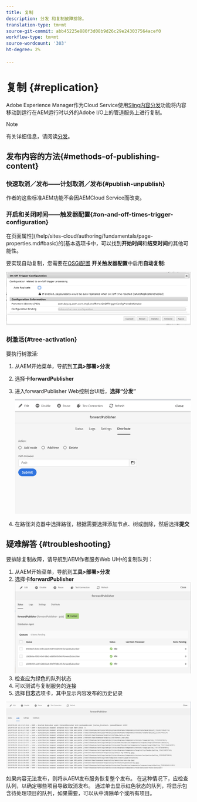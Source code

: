 ```yaml
---
title: 复制
description: 分发 和复制故障排除。
translation-type: tm+mt
source-git-commit: abb45225e880f3d08b9d26c29e243037564acef0
workflow-type: tm+mt
source-wordcount: '303'
ht-degree: 2%

---
```



# 复制 {#replication}

Adobe Experience Manager作为Cloud Service使用[Sling内容分发](https://sling.apache.org/documentation/bundles/content-distribution.html)功能将内容移动到运行在AEM运行时以外的Adobe I/O上的管道服务上进行复制。

>[!NOTE]
>
>有关详细信息，请阅读[分发](/help/core-concepts/architecture.md#content-distribution)。

## 发布内容的方法{#methods-of-publishing-content}

### 快速取消／发布——计划取消／发布{#publish-unpublish}

作者的这些标准AEM功能不会因AEMCloud Service而改变。

### 开启和关闭时间——触发器配置{#on-and-off-times-trigger-configuration}

在页面属性](/help/sites-cloud/authoring/fundamentals/page-properties.md#basic)的[基本选项卡中，可以找到&#x200B;**开始时间**&#x200B;和&#x200B;**结束时间**&#x200B;的其他可能性。

要实现自动复制，您需要在[OSGi配置](/help/implementing/deploying/configuring-osgi.md) **开关触发器配置**&#x200B;中启用&#x200B;**自动复制**:

![OSGi On Off触发器配置](/help/operations/assets/replication-on-off-trigger.png)

### 树激活{#tree-activation}

要执行树激活:

1. 从AEM开始菜单，导航到&#x200B;**工具>部署>分发**
2. 选择卡&#x200B;**forwardPublisher**
3. 进入forwardPublisher Web控制台UI后，**选择“分发”**

   ![分发](assets/distribute.png "分发")
4. 在路径浏览器中选择路径，根据需要选择添加节点、树或删除，然后选择&#x200B;**提交**

## 疑难解答 {#troubleshooting}

要排除复制故障，请导航到AEM作者服务Web UI中的复制队列：

1. 从AEM开始菜单，导航到&#x200B;**工具>部署>分发**
2. 选择卡&#x200B;**forwardPublisher**
   ![状](assets/status.png "态")
3. 检查应为绿色的队列状态
4. 可以测试与复制服务的连接
5. 选择&#x200B;**日志**&#x200B;选项卡，其中显示内容发布的历史记录

![日](assets/logs.png "志")

如果内容无法发布，则将从AEM发布服务恢复整个发布。
在这种情况下，应检查队列，以确定哪些项目导致取消发布。 通过单击显示红色状态的队列，将显示包含待处理项目的队列，如果需要，可以从中清除单个或所有项目。
